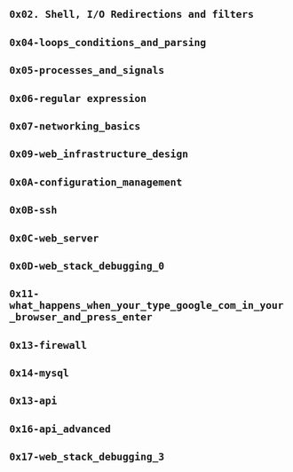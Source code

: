 ## `0x02. Shell, I/O Redirections and filters` 
## `0x04-loops_conditions_and_parsing`
## `0x05-processes_and_signals  `
## `0x06-regular expression`  
## `0x07-networking_basics`  
## `0x09-web_infrastructure_design`  
## `0x0A-configuration_management`  
## `0x0B-ssh`  
## `0x0C-web_server` 
## `0x0D-web_stack_debugging_0`  
## `0x11-what_happens_when_your_type_google_com_in_your_browser_and_press_enter`
## `0x13-firewall`
## `0x14-mysql`
## `0x13-api`
## `0x16-api_advanced`
## `0x17-web_stack_debugging_3`
